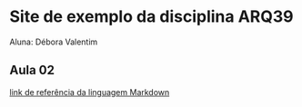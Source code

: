 # Site de exemplo da disciplina ARQ39

Aluna: Débora Valentim

## Aula 02
[link de referência da linguagem Markdown](https://markdown.net.br/)
